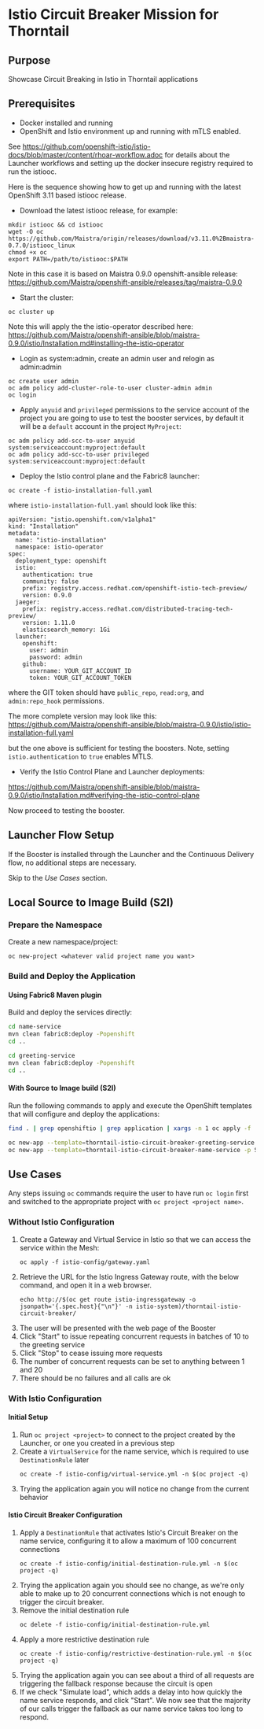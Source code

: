 # Istio Circuit Breaker Mission for Thorntail

## Purpose

Showcase Circuit Breaking in Istio in Thorntail applications

## Prerequisites

* Docker installed and running
* OpenShift and Istio environment up and running with mTLS enabled.

See https://github.com/openshift-istio/istio-docs/blob/master/content/rhoar-workflow.adoc for details about the Launcher workflows and setting up the docker insecure registry required to run the istiooc.

Here is the sequence showing how to get up and running with the latest OpenShift 3.11 based istiooc release.

- Download the latest istiooc release, for example:
```
mkdir istiooc && cd istiooc
wget -O oc https://github.com/Maistra/origin/releases/download/v3.11.0%2Bmaistra-0.7.0/istiooc_linux
chmod +x oc
export PATH=/path/to/istiooc:$PATH
```

Note in this case it is based on Maistra 0.9.0 openshift-ansible release:
https://github.com/Maistra/openshift-ansible/releases/tag/maistra-0.9.0

- Start the cluster:
```
oc cluster up
```

Note this will apply the the istio-operator described here:
https://github.com/Maistra/openshift-ansible/blob/maistra-0.9.0/istio/Installation.md#installing-the-istio-operator

- Login as system:admin, create an admin user and relogin as admin:admin
```
oc create user admin
oc adm policy add-cluster-role-to-user cluster-admin admin
oc login
```

- Apply `anyuid` and `privileged` permissions to the service account of the project you are going to use to test the booster services, by default it will be a `default` account in the project `MyProject`:

```
oc adm policy add-scc-to-user anyuid system:serviceaccount:myproject:default
oc adm policy add-scc-to-user privileged system:serviceaccount:myproject:default
```

- Deploy the Istio control plane and the Fabric8 launcher:

```
oc create -f istio-installation-full.yaml
```

where `istio-installation-full.yaml` should look like this:

```
apiVersion: "istio.openshift.com/v1alpha1"
kind: "Installation"
metadata:
  name: "istio-installation"
  namespace: istio-operator
spec:
  deployment_type: openshift
  istio:
    authentication: true
    community: false
    prefix: registry.access.redhat.com/openshift-istio-tech-preview/ 
    version: 0.9.0
  jaeger:
    prefix: registry.access.redhat.com/distributed-tracing-tech-preview/
    version: 1.11.0
    elasticsearch_memory: 1Gi
  launcher:
    openshift:
      user: admin
      password: admin
    github:
      username: YOUR_GIT_ACCOUNT_ID
      token: YOUR_GIT_ACCOUNT_TOKEN
```

where the GIT token should have `public_repo`, `read:org`, and `admin:repo_hook` permissions. 

The more complete version may look like this:
https://github.com/Maistra/openshift-ansible/blob/maistra-0.9.0/istio/istio-installation-full.yaml

but the one above is sufficient for testing the boosters. Note, setting `istio.authentication` to `true` enables MTLS.

- Verify the Istio Control Plane and Launcher deployments:

https://github.com/Maistra/openshift-ansible/blob/maistra-0.9.0/istio/Installation.md#verifying-the-istio-control-plane

Now proceed to testing the booster.

## Launcher Flow Setup

If the Booster is installed through the Launcher and the Continuous Delivery flow, no additional steps are necessary.

Skip to the _Use Cases_ section.

## Local Source to Image Build (S2I)

### Prepare the Namespace

Create a new namespace/project:
```
oc new-project <whatever valid project name you want>
```

### Build and Deploy the Application

####  Using Fabric8 Maven plugin

Build and deploy the services directly:

```bash
cd name-service
mvn clean fabric8:deploy -Popenshift
cd ..
```

```bash
cd greeting-service
mvn clean fabric8:deploy -Popenshift
cd ..
```

#### With Source to Image build (S2I)

Run the following commands to apply and execute the OpenShift templates that will configure and deploy the applications:
```bash
find . | grep openshiftio | grep application | xargs -n 1 oc apply -f

oc new-app --template=thorntail-istio-circuit-breaker-greeting-service -p SOURCE_REPOSITORY_URL=https://github.com/wildfly-swarm-openshiftio-boosters/wfswarm-istio-circuit-breaker -p SOURCE_REPOSITORY_REF=master -p SOURCE_REPOSITORY_DIR=greeting-service
oc new-app --template=thorntail-istio-circuit-breaker-name-service -p SOURCE_REPOSITORY_URL=https://github.com/wildfly-swarm-openshiftio-boosters/wfswarm-istio-circuit-breaker -p SOURCE_REPOSITORY_REF=master -p SOURCE_REPOSITORY_DIR=name-service
```

## Use Cases

Any steps issuing `oc` commands require the user to have run `oc login` first and switched to the appropriate project with `oc project <project name>`.

### Without Istio Configuration

1. Create a Gateway and Virtual Service in Istio so that we can access the service within the Mesh:
    ```
    oc apply -f istio-config/gateway.yaml
    ```
2. Retrieve the URL for the Istio Ingress Gateway route, with the below command, and open it in a web browser.
    ```
    echo http://$(oc get route istio-ingressgateway -o jsonpath='{.spec.host}{"\n"}' -n istio-system)/thorntail-istio-circuit-breaker/
    ```
3. The user will be presented with the web page of the Booster
4. Click "Start" to issue repeating concurrent requests in batches of 10 to the greeting service
5. Click "Stop" to cease issuing more requests
6. The number of concurrent requests can be set to anything between 1 and 20
7. There should be no failures and all calls are ok

### With Istio Configuration

#### Initial Setup

1. Run `oc project <project>` to connect to the project created by the Launcher, or one you created in a previous step
2. Create a `VirtualService` for the name service, which is required to use `DestinationRule` later
    ````
    oc create -f istio-config/virtual-service.yml -n $(oc project -q)
    ````
3. Trying the application again you will notice no change from the current behavior

#### Istio Circuit Breaker Configuration

1. Apply a `DestinationRule` that activates Istio's Circuit Breaker on the name service,
configuring it to allow a maximum of 100 concurrent connections
    ````
    oc create -f istio-config/initial-destination-rule.yml -n $(oc project -q)
    ````
2. Trying the application again you should see no change,
as we're only able to make up to 20 concurrent connections which is not enough to trigger the circuit breaker.
3. Remove the initial destination rule
    ````
    oc delete -f istio-config/initial-destination-rule.yml
    ````
4. Apply a more restrictive destination rule
    ````
    oc create -f istio-config/restrictive-destination-rule.yml -n $(oc project -q)
    ````
5. Trying the application again you can see about a third of all requests are triggering the fallback response because the circuit is open
6. If we check "Simulate load", which adds a delay into how quickly the name service responds, and click "Start".
We now see that the majority of our calls trigger the fallback as our name service takes too long to respond.
